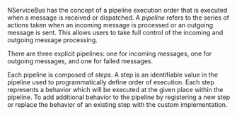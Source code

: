 NServiceBus has the concept of a pipeline execution order that is executed when a message is received or dispatched. A *pipeline* refers to the series of actions taken when an incoming message is processed or an outgoing message is sent. This allows users to take full control of the incoming and outgoing message processing.

There are three explicit pipelines: one for incoming messages, one for outgoing messages, and one for failed messages.

Each pipeline is composed of *steps*. A step is an identifiable value in the pipeline used to programmatically define order of execution. Each step represents a behavior which will be executed at the given place within the pipeline. To add additional behavior to the pipeline by registering a new step or replace the behavior of an existing step with the custom implementation.